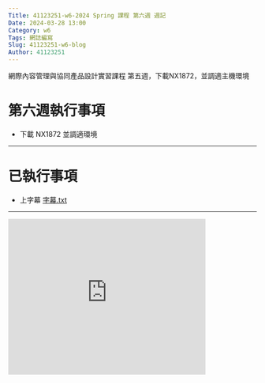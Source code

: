 ```yaml
---
Title: 41123251-w6-2024 Spring 課程 第六週 週記
Date: 2024-03-28 13:00
Category: w6
Tags: 網誌編寫
Slug: 41123251-w6-blog
Author: 41123251
---
```


網際內容管理與協同產品設計實習課程 第五週，下載NX1872，並調適主機環境

<!-- PELICAN_END_SUMMARY -->

# 第六週執行事項
- 下載 NX1872 並調適環境

---

# 已執行事項
- 上字幕 
[字幕.txt](https://github.com/41123251/cd2024/files/14773072/cd2024_2b_3_.Github.txt)

--- 
<iframe width="400" height="315" src="https://www.youtube.com/embed/cB5bOqGAOt4?si=_qyCtKZyVdDj6FhN" title="YouTube video player" frameborder="0" allow="accelerometer; autoplay; clipboard-write; encrypted-media; gyroscope; picture-in-picture; web-share" referrerpolicy="strict-origin-when-cross-origin" allowfullscreen></iframe>

